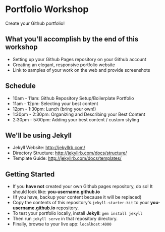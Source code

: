 # Portfolio Workshop
Create your Github portfolio!

## What you'll accomplish by the end of this workshop
- Setting up your Github Pages repository on your Github account
- Creating an elegant, responsive portfolio website
- Link to samples of your work on the web and provide screenshots

## Schedule 

- 10am - 11am: Github Repository Setup/Boilerplate Portfolio
- 11am - 12pm: Selecting your best content
- 12pm - 1:30pm: Lunch (bring your own!)
- 1:30pm - 2:30pm: Organizing and Describing your Best Content
- 2:30pm - 5:00pm: Adding your best content / custom styling

## We'll be using Jekyll
- Jekyll Website: http://jekyllrb.com/
- Directory Structure: http://jekyllrb.com/docs/structure/
- Template Guide: http://jekyllrb.com/docs/templates/

## Getting Started
- If you **have not** created your own Github pages repository, do so! It should look like:  **you-username.github.io** 
- (If you have, backup your content because it will be replaced)
- Copy the contents of this repository's `jekyll-starter-kit` to your **you-username.github.io** repository.
- To test your portfolio locally, install **Jekyll**: `gem install jekyll`
- Then run `jekyll serve` in that repository directory.
- Finally, browse to your live app: `localhost:4000`
